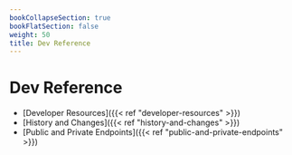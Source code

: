 ```yaml
---
bookCollapseSection: true
bookFlatSection: false
weight: 50
title: Dev Reference
---
```


# Dev Reference

- [Developer Resources]({{< ref "developer-resources" >}})
- [History and Changes]({{< ref "history-and-changes" >}})
- [Public and Private Endpoints]({{< ref "public-and-private-endpoints" >}})
